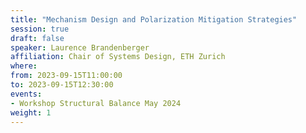 ```yaml
---
title: "Mechanism Design and Polarization Mitigation Strategies"
session: true
draft: false
speaker: Laurence Brandenberger
affiliation: Chair of Systems Design, ETH Zurich
where:
from: 2023-09-15T11:00:00
to: 2023-09-15T12:30:00
events:
- Workshop Structural Balance May 2024
weight: 1
---
```


